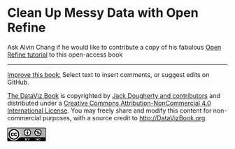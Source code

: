 # Clean Up Messy Data with Open Refine

Ask Alvin Chang if he would like to contribute a copy of his fabulous [Open Refine tutorial](http://trendct.org/2015/04/24/john-jonathan-and-johnny-how-to-merge-them-in-open-refine/) to this open-access book



---



[Improve this book:](../../gitbook/improve.md) Select text to insert comments, or suggest edits on GitHub.

[The DataViz Book](http://datavizbook.org)
is copyrighted by [Jack Dougherty and contributors](../../introduction/who.md)
and distributed under a [Creative Commons Attribution-NonCommercial 4.0 International License](http://creativecommons.org/licenses/by-nc/4.0). You may freely share and modify this content for non-commercial purposes, with a source credit to http://DataVizBook.org.

![Creative Commons by-nc image](../../cc-by-nc.png)
